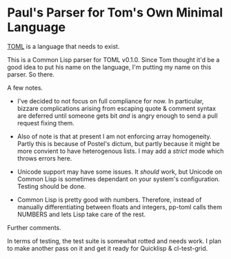 Paul's Parser for Tom's Own Minimal Language
====

[TOML](https://github.com/mojombo/toml) is a language that needs to exist.

This is a Common Lisp parser for TOML v0.1.0. Since Tom thought it'd
be a good idea to put his name on the language, I'm putting my name on
this parser. So there.

A few notes.

* I've decided to not focus on full compliance for now. In particular,
bizzare complications arising from escaping quote & comment syntax are
deferred until someone gets bit *and* is angry enough to send a pull
request fixing them.

* Also of note is that at present I am not enforcing array
homogeneity. Partly this is because of Postel's dictum, but partly
because it might be more convient to have heterogenous lists. I may
add a *strict* mode which throws errors here.

* Unicode support may have some issues. It *should* work, but Unicode
on Common Lisp is sometimes dependant on your system's
configuration. Testing should be done.

* Common Lisp is pretty good with numbers. Therefore, instead of
manually differentiating between floats and integers, pp-toml calls
them NUMBERS and lets Lisp take care of the rest.


Further comments.

In terms of testing, the test suite is somewhat rotted and needs
work. I plan to make another pass on it and get it ready for Quicklisp
& cl-test-grid.
